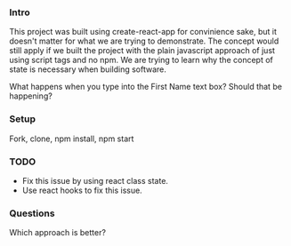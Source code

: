 ### Intro
This project was built using create-react-app for convinience sake, but it doesn't matter for what we are trying to demonstrate. The concept would still apply if we built the project with the plain javascript approach of just using script tags and no npm. We are trying to learn why the concept of state is necessary when building software.

What happens when you type into the First Name text box? Should that be happening?


### Setup
Fork, clone, npm install, npm start

### TODO
* Fix this issue by using react class state. 
* Use react hooks to fix this issue.

### Questions
Which approach is better?
